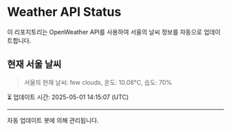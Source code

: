 
# Weather API Status

이 리포지토리는 OpenWeather API를 사용하여 서울의 날씨 정보를 자동으로 업데이트합니다.

## 현재 서울 날씨
> 서울의 현재 날씨: few clouds, 온도: 10.08°C, 습도: 70%

⏳ 업데이트 시간: 2025-05-01 14:15:07 (UTC)

---
자동 업데이트 봇에 의해 관리됩니다.
